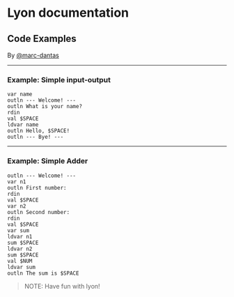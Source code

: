 # Lyon documentation
## Code Examples
By [@marc-dantas](https://github.com/marc-dantas)

<hr>

<h3 id="out">Example: Simple input-output</h3> 

```
var name
outln --- Welcome! ---
outln What is your name?
rdin
val $SPACE
ldvar name
outln Hello, $SPACE!
outln --- Bye! ---
```
</code></pre>

<hr>

<h3 id="outln">Example: Simple Adder</h3>

```
outln --- Welcome! ---
var n1
outln First number:
rdin
val $SPACE
var n2
outln Second number:
rdin
val $SPACE
var sum
ldvar n1
sum $SPACE
ldvar n2
sum $SPACE
val $NUM
ldvar sum
outln The sum is $SPACE
```

> NOTE: Have fun with lyon!